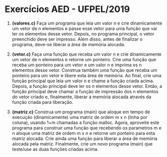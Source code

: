 # Exercícios AED - UFPEL/2019

1. **(valores.c)** Faça um programa que leia um valor n e crie dinamicamente um vetor de n elementos
e passe esse vetor para uma função que vai ler os elementos desse vetor. Depois, no
programa principal, o vetor preenchido deve ser impresso. Além disso, antes de
finalizar o programa, deve-se liberar a área de memória alocada.

2. **(vetor.c)** Faça uma função que receba um valor n e crie dinamicamente um vetor de n
elementos e retorne um ponteiro. Crie uma função que receba um ponteiro para um
vetor e um valor n e imprima os n elementos desse vetor. Construa também uma
função que receba um ponteiro para um vetor e libere esta área de memória. Ao final,
crie uma função principal que leia um valor n e chame a função criada acima. Depois, a
função principal deve ler os n elementos desse vetor. Então, a função principal deve
chamar a função de impressão dos n elementos do vetor criado e, finalmente, liberar a
memória alocada através da função criada para liberação.

3. **(matriz.c)** Construa um programa (main) que aloque em tempo de execução (dinamicamente)
uma matriz de ordem m x n (linha por coluna), usando 1+m chamadas a função malloc.
Agora, aproveite este programa para construir uma função que recebendo os
parametros m e n aloque uma matriz de ordem m x n e retorne um ponteiro para esta
matriz alocada. Crie ainda uma função para liberar a área de memória alocada pela
matriz. Finalmente, crie um novo programa (main) que teste/use as duas funções
criadas acima.
